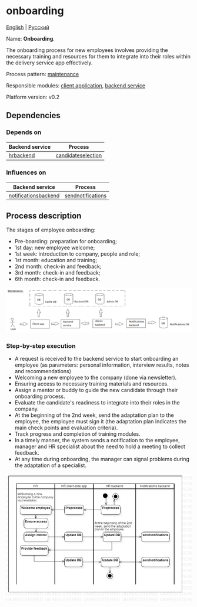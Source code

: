 # onboarding

[English](onboarding.md) | [Русский](onboarding.ru.md)

Name: **Onboarding**.

The onboarding process for new employees involves providing the necessary training and resources for them to integrate into their roles within the delivery service app effectively.

Process pattern: [maintenance](../../processpatterns/maintenance.md)

Responsible modules: [client application](../../frontend/hrclient.md), [backend service](../../backend/hrbackend.md)

Platform version: v0.2

## Dependencies

### Depends on

| Backend service | Process |
| --- | ---- |
| [hrbackend](../../backend/hrbackend.md) | [candidateselection](../hr/candidateselection.md) |

### Influences on

| Backend service | Process |
| --- | ---- |
| [notificationsbackend](../../backend/notificationsbackend.md) | [sendnotifications](../notificationsbackend/sendnotifications.md) |

## Process description

The stages of employee onboarding:
- Pre-boarding: preparation for onboarding;
- 1st day: new employee welcome;
- 1st week: introduction to company, people and role;
- 1st month: education and training;
- 2nd month: check-in and feedback;
- 3rd month: check-in and feedback;
- 6th month: check-in and feedback.

![maintenance_overall](../../img/processpatterns/maintenance_overall.png)

### Step-by-step execution

- A request is received to the backend service to start onboarding an employee (as parameters: personal information, interview results, notes and recommendations)
- Welcoming a new employee to the company (done via newsletter).
- Ensuring access to necessary training materials and resources.
- Assign a mentor or buddy to guide the new candidate through their onboarding process.
- Evaluate the candidate's readiness to integrate into their roles in the company.
- At the beginning of the 2nd week, send the adaptation plan to the employee, the employee must sign it (the adaptation plan indicates the main check points and evaluation criteria).
- Track progress and completion of training modules.
- In a timely manner, the system sends a notification to the employee, manager and HR specialist about the need to hold a meeting to collect feedback.
- At any time during onboarding, the manager can signal problems during the adaptation of a specialist.

![hr.onboarding](../../img/activitydiagrams/hr.onboarding.png)
